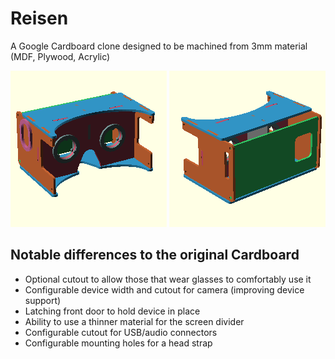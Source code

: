 Reisen
======

A Google Cardboard clone designed to be machined from 3mm material (MDF, Plywood, Acrylic)

![Rear Assembled View](https://github.com/DanNixon/Reisen/raw/master/rendered/assembly_rear_thumb.png "Rear Assembled View")
![Front Assembled View](https://github.com/DanNixon/Reisen/raw/master/rendered/assembly_front_thumb.png "Front Assembled View")

Notable differences to the original Cardboard
---------------------------------------------

-  Optional cutout to allow those that wear glasses to comfortably use it
-  Configurable device width and cutout for camera (improving device support)
-  Latching front door to hold device in place
-  Ability to use a thinner material for the screen divider
-  Configurable cutout for USB/audio connectors
-  Configurable mounting holes for a head strap
